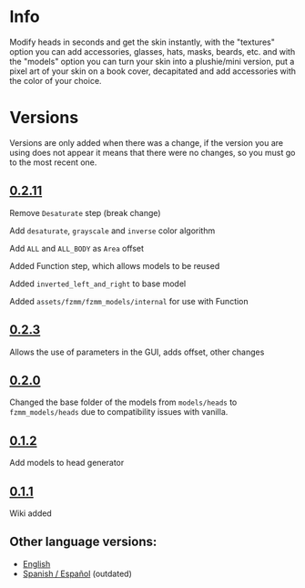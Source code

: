 # Info

Modify heads in seconds and get the skin instantly, with the "textures" option you can add accessories, glasses, hats, masks, beards, etc.
and with the "models" option you can turn your skin into a plushie/mini version, put a pixel art of your skin on a book cover, decapitated and add accessories with the color of your choice.


# Versions
Versions are only added when there was a change, if the version you are using does not appear it means that there were no changes, so you must go to the most recent one.

## [0.2.11](./0.2.11_head_generator.md)
Remove `Desaturate` step (break change)

Add `desaturate`, `grayscale` and `inverse` color algorithm

Add `ALL` and `ALL_BODY` as `Area` offset

Added Function step, which allows models to be reused

Added `inverted_left_and_right` to base model

Added `assets/fzmm/fzmm_models/internal` for use with Function

## [0.2.3](./0.2.3_head_generator.md)
Allows the use of parameters in the GUI, adds offset, other changes

## [0.2.0](./0.2.0_head_generator.md)
Changed the base folder of the models from `models/heads` to `fzmm_models/heads` due to compatibility issues with vanilla.

## [0.1.2](./0.1.2_head_generator.md)
Add models to head generator

## [0.1.1](./0.1.1_head_generator.md)
Wiki added


## Other language versions:

- [English](../../../en/wiki/head_generator)
- [Spanish / Español](../../../es/wiki/head_generator) (outdated)